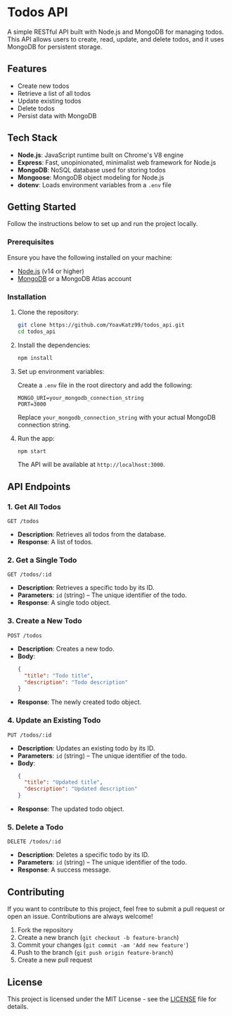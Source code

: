 
# Todos API

A simple RESTful API built with Node.js and MongoDB for managing todos. This API allows users to create, read, update, and delete todos, and it uses MongoDB for persistent storage.

## Features

- Create new todos
- Retrieve a list of all todos
- Update existing todos
- Delete todos
- Persist data with MongoDB

## Tech Stack

- **Node.js**: JavaScript runtime built on Chrome's V8 engine
- **Express**: Fast, unopinionated, minimalist web framework for Node.js
- **MongoDB**: NoSQL database used for storing todos
- **Mongoose**: MongoDB object modeling for Node.js
- **dotenv**: Loads environment variables from a `.env` file

## Getting Started

Follow the instructions below to set up and run the project locally.

### Prerequisites

Ensure you have the following installed on your machine:

- [Node.js](https://nodejs.org/) (v14 or higher)
- [MongoDB](https://www.mongodb.com/try/download/community) or a MongoDB Atlas account

### Installation

1. Clone the repository:

   ```bash
   git clone https://github.com/YoavKatz99/todos_api.git
   cd todos_api
   ```

2. Install the dependencies:

   ```bash
   npm install
   ```

3. Set up environment variables:

   Create a `.env` file in the root directory and add the following:

   ```
   MONGO_URI=your_mongodb_connection_string
   PORT=3000
   ```

   Replace `your_mongodb_connection_string` with your actual MongoDB connection string.

4. Run the app:

   ```bash
   npm start
   ```

   The API will be available at `http://localhost:3000`.

## API Endpoints

### 1. Get All Todos
`GET /todos`

- **Description**: Retrieves all todos from the database.
- **Response**: A list of todos.

### 2. Get a Single Todo
`GET /todos/:id`

- **Description**: Retrieves a specific todo by its ID.
- **Parameters**: `id` (string) – The unique identifier of the todo.
- **Response**: A single todo object.

### 3. Create a New Todo
`POST /todos`

- **Description**: Creates a new todo.
- **Body**: 
   ```json
   {
     "title": "Todo title",
     "description": "Todo description"
   }
   ```
- **Response**: The newly created todo object.

### 4. Update an Existing Todo
`PUT /todos/:id`

- **Description**: Updates an existing todo by its ID.
- **Parameters**: `id` (string) – The unique identifier of the todo.
- **Body**: 
   ```json
   {
     "title": "Updated title",
     "description": "Updated description"
   }
   ```
- **Response**: The updated todo object.

### 5. Delete a Todo
`DELETE /todos/:id`

- **Description**: Deletes a specific todo by its ID.
- **Parameters**: `id` (string) – The unique identifier of the todo.
- **Response**: A success message.

## Contributing

If you want to contribute to this project, feel free to submit a pull request or open an issue. Contributions are always welcome!

1. Fork the repository
2. Create a new branch (`git checkout -b feature-branch`)
3. Commit your changes (`git commit -am 'Add new feature'`)
4. Push to the branch (`git push origin feature-branch`)
5. Create a new pull request

## License

This project is licensed under the MIT License - see the [LICENSE](LICENSE) file for details.

